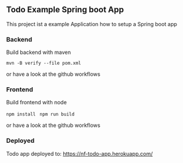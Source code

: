 ## Todo Example Spring boot App

This project ist a example Application how to setup a Spring boot app


### Backend

Build backend with maven 

`mvn -B verify --file pom.xml`

or have a look at the github workflows

### Frontend

Build frontend with node 

`npm install `
`npm run build `

or have a look at the github workflows

### Deployed

Todo app deployed to:
https://nf-todo-app.herokuapp.com/
